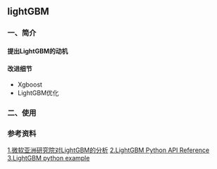 ## lightGBM

### 一、简介

#### 提出LightGBM的动机
#### 改进细节
- Xgboost
- LightGBM优化

### 二、使用

### 参考资料
[1.微软亚洲研究院对LightGBM的分析](http://www.msra.cn/zh-cn/news/blogs/2017/01/lightgbm-20170105.aspx)
[2.LightGBM Python API Reference](http://lightgbm.readthedocs.io/en/latest/index.html)
[3.LightGBM python example](https://github.com/Microsoft/LightGBM/tree/master/examples/python-guide)

